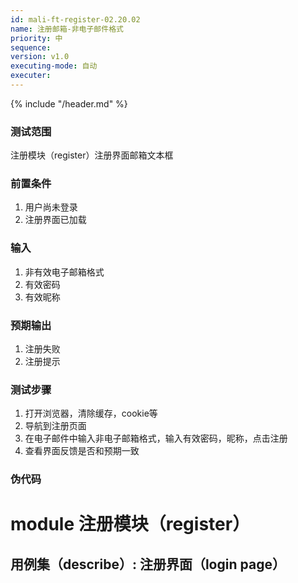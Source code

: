 ```yaml
---
id: mali-ft-register-02.20.02
name: 注册邮箱-非电子邮件格式
priority: 中
sequence: 
version: v1.0
executing-mode: 自动
executer: 
---
```


{% include "/header.md" %}

### 测试范围
  注册模块（register）注册界面邮箱文本框

### 前置条件
1. 用户尚未登录
2. 注册界面已加载

### 输入
1. 非有效电子邮箱格式
2. 有效密码
3. 有效昵称

### 预期输出
1. 注册失败
2. 注册提示

### 测试步骤
1. 打开浏览器，清除缓存，cookie等
2. 导航到注册页面
3. 在电子邮件中输入非电子邮箱格式，输入有效密码，昵称，点击注册
4. 查看界面反馈是否和预期一致



### 伪代码

# module 注册模块（register）
## 用例集（describe）:  注册界面（login page）
